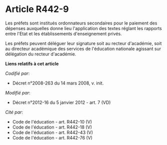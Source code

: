 # Article R442-9

Les préfets sont institués ordonnateurs secondaires pour le paiement des dépenses auxquelles donne lieu l'application des
textes réglant les rapports entre l'Etat et les établissements d'enseignement privés. 

Les préfets peuvent déléguer leur signature soit au recteur d'académie, soit au directeur académique des services de
l'éducation nationale agissant sur délégation du recteur d'académie.

**Liens relatifs à cet article**

_Codifié par_:

  - Décret n°2008-263 du 14 mars 2008, v. init.

_Modifié par_:

  - Décret n°2012-16 du 5 janvier 2012 - art. 7 (VD)

_Cité par_:

  - Code de l'éducation - art. R442-10 (V)
  - Code de l'éducation - art. R442-18 (V)
  - Code de l'éducation - art. R442-43 (V)
  - Code de l'éducation - art. R442-76 (V)
